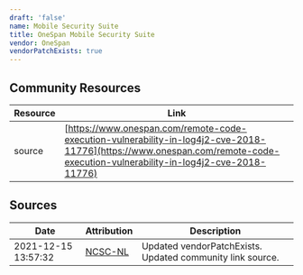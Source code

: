```yaml
---
draft: 'false'
name: Mobile Security Suite
title: OneSpan Mobile Security Suite
vendor: OneSpan
vendorPatchExists: true
---
```



## Community Resources
| Resource | Link |
| --- | --- |
| source | [https://www.onespan.com/remote-code-execution-vulnerability-in-log4j2-cve-2018-11776](https://www.onespan.com/remote-code-execution-vulnerability-in-log4j2-cve-2018-11776) |


## Sources
| Date | Attribution | Description |
| --- | --- | --- |
| 2021-12-15 13:57:32 | [NCSC-NL](https://github.com/NCSC-NL/log4shell/blob/main/software/README.md) | Updated vendorPatchExists. Updated community link source.  |
